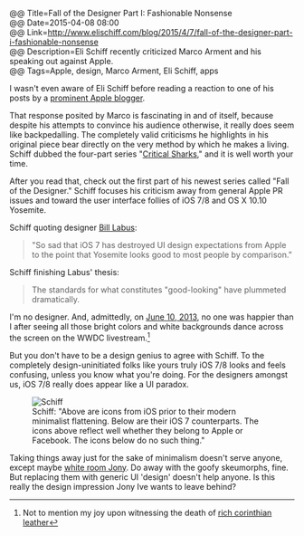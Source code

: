 @@ Title=Fall of the Designer Part I: Fashionable Nonsense  
@@ Date=2015-04-08 08:00  
@@ Link=http://www.elischiff.com/blog/2015/4/7/fall-of-the-designer-part-i-fashionable-nonsense  
@@ Description=Eli Schiff recently criticized Marco Arment and his speaking out against Apple.  
@@ Tags=Apple, design, Marco Arment, Eli Schiff, apps  

I wasn't even aware of Eli Schiff before reading a reaction to one of his posts by a [prominent Apple blogger][marco]. 

That response posited by Marco is fascinating in and of itself, because despite his attempts to convince his audience otherwise, it really does seem like backpedalling. The completely valid criticisms he highlights in his original piece bear directly on the very method by which he makes a living. Schiff dubbed the four-part series "[Critical Sharks][elischiff]," and it is well worth your time.

After you read that, check out the first part of his newest series called "Fall of the Designer." Schiff focuses his criticism away from general Apple PR issues and toward the user interface follies of iOS 7/8 and OS X 10.10 Yosemite.

Schiff quoting designer [Bill Labus][dribbble]:
>"So sad that iOS 7 has destroyed UI design expectations from Apple to the point that Yosemite looks good to most people by comparison."

Schiff finishing Labus' thesis:
>The standards for what constitutes "good-looking" have plummeted dramatically.

I'm no designer. And, admittedly, on [June 10, 2013][apple], no one was happier than I after seeing all those bright colors and white backgrounds dance across the screen on the WWDC livestream.[^ls]

But you don't have to be a design genius to agree with Schiff. To the completely design-uninitiated folks like yours truly iOS 7/8 looks and feels confusing, unless you know what you're doing. For the designers amongst us, iOS 7/8 really does appear like a UI paradox. 

<figure>
	<img class="screenshot" src="http://d.pr/i/1jQtU+" alt="Schiff">
	<figcaption>Schiff: "Above are icons from iOS prior to their modern minimalist flattening. Below are their iOS 7 counterparts. The icons above reflect well whether they belong to Apple or Facebook. The icons below do no such thing."</figcaption>
</figure>

Taking things away just for the sake of minimalism doesn't serve anyone, except maybe [white room Jony][change]. Do away with the goofy skeumorphs, fine. But replacing them with generic UI 'design' doesn't help anyone. Is this really the design impression Jony Ive wants to leave behind? 

[^ls]: Not to mention my joy upon witnessing the death of [rich corinthian leather][daringfireball]

[apple]: https://www.apple.com/pr/library/2013/06/10Apple-Unveils-iOS-7.html
[change]: https://www.change.org/p/apple-free-jony-ive-from-his-white-room
[daringfireball]: http://daringfireball.net/2013/01/the_trend_against_skeuomorphism
[dribbble]: https://dribbble.com/blabus
[elischiff]: http://www.elischiff.com/blog/2015/3/4/critical-sharks-part-i-you-cant-say-that
[marco]: http://www.marco.org/2015/03/25/censoring-myself-for-apple